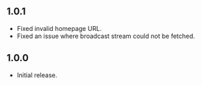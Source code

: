 ## 1.0.1

* Fixed invalid homepage URL.
* Fixed an issue where broadcast stream could not be fetched.

## 1.0.0

* Initial release.
